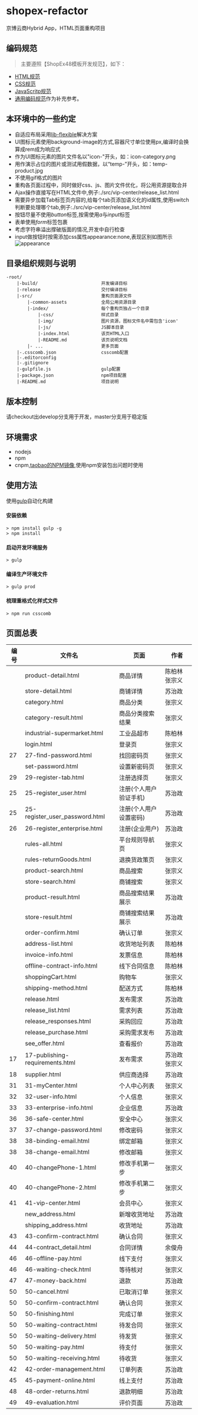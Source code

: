 # shopex-refactor
京博云商Hybrid App，HTML页面重构项目

## 编码规范
> 主要遵照【ShopEx48模板开发规范】，如下：
- [HTML规范](http://wiki.zx.shopex.cn/base/html.html)
- [CSS规范](http://wiki.zx.shopex.cn/base/css.html)
- [JavaScritp规范](http://wiki.zx.shopex.cn/base/js.html)
- [通用编码规范](http://codeguide.bootcss.com/)作为补充参考。

## 本环境中的一些约定
- 自适应布局采用[lib-flexible](http://web.jobbole.com/84285/)解决方案
- UI图标元素使用background-image的方式,容器尺寸单位使用px,编译时会换算成rem成为响应式
- 作为UI图标元素的图片文件名以"icon-"开头，如：icon-category.png
- 用作演示占位的图片或测试用假数据，以“temp-”开头，如：temp-product.jpg
- 不使用gif格式的图片
- 重构各页面过程中，同时做好css、js、图片文件优化，将公用资源提取合并
- Ajax操作直接写在HTML文件中,例子:./src/vip-center/release_list.html
- 需要异步加载Tab标签页内容的,给每个tab页添加语义化的id属性,使用switch判断要处理哪个tab,例子:./src/vip-center/release_list.html
- 按钮尽量不使用*button*标签,按需使用*a*与*input*标签
- 表单使用*form*标签包裹
- 考虑字符串溢出撑破版面的情况,开发中自行检查
- input做按钮时按需添加css属性appearance:none,表现区别如图所示![appearance](./src/common-assets/img/temp-input.appearance.jpg)

## 目录组织规则与说明
    -root/
        |-build/                        开发编译目标
        |-release                       交付编译目标
        |-src/                          重构页面源文件
            |-common-assets             全局公用资源目录
            |-index/                    每个重构页独占一个目录
                |-css/                  样式目录
                |-img/                  图片资源，图标文件名中需包含'icon'
                |-js/                   JS脚本目录
                |-index.html            该页HTML入口
                |-README.md             该页说明文档
            |- ...                      更多页面
        |-.csscomb.json                 csscomb配置
        |-.editorconfig
        |-.gitignore
        |-gulpfile.js                   gulp配置
        |-package.json                  npm项目配置
        |-README.md                     项目说明

## 版本控制
请checkout出develop分支用于开发，master分支用于稳定版

## 环境需求
- nodejs
- npm
- cnpm,[taobao的NPM镜像](http://npm.taobao.org/),使用npm安装包出问题时使用

## 使用方法
使用[gulp](http://www.gulpjs.com.cn/)自动化构建

#### 安装依赖
    > npm install gulp -g
    > npm install

#### 启动开发环境服务
    > gulp

#### 编译生产环境文件
    > gulp prod

#### 梳理重格式化样式文件
    > npm run csscomb

## 页面总表
|编号    |文件名              |页面                |作者      |
|-------|--------------------|--------------------|---------|
|       |product-detail.html |商品详情            |陈柏林 张宗义    |
|       |store-detail.html   |商铺详情            |苏治政    |
|       |category.html       |商品分类            | 张宗义    |
|       |category-result.html       |商品分类搜索结果    | 张宗义    |
|       |industrial-supermarket.html |工业品超市    |陈柏林    |
|       |login.html              |登录页            |张宗义    |
|27     |27-find-password.html   |找回密码页        | 张宗义    |
|       |set-password.html       |设置新密码页      | 张宗义    |
|29     |29-register-tab.html    |注册选择页        | 张宗义    |
|25     |25-register_user.html   |注册(个人用户验证手机)|苏治政     |
|25     |25-register_user_password.html|注册(个人用户设置密码)|苏治政|
|26     |26-register_enterprise.html  |注册(企业用户)    |苏治政     |
|       |rules-all.html               |平台规则导航页      |张宗义    |
|       |rules-returnGoods.html       |退换货政策页        | 张宗义    |
|       |product-search.html  |商品搜索             |张宗义    |
|       |store-search.html    |商铺搜索             |张宗义    |
|       |product-result.html    |商品搜索结果展示       |苏治政    |
|       |store-result.html    |商铺搜索结果展示       |苏治政    |
|       |order-confirm.html  |确认订单            | 张宗义    |
|       |address-list.html   |收货地址列表          |陈柏林    |
|       |invoice-info.html   |发票信息             |陈柏林    |
|       |offline-contract-info.html|线下合同信息    |陈柏林    |
|       |shoppingCart.html  |购物车               |张宗义    |
|       |shipping-method.html |配送方式          |陈柏林    |
|       |release.html               |发布需求             |苏治政    |
|       |release_list.html          |需求列表             |苏治政    |
|       |release_responses.html     |采购回应             |苏治政    |
|       |release_purchase.html      |采购需求发布          |苏治政    |
|       |see_offer.html             |查看报价            |苏治政    |
|17     |17-publishing-requirements.html|发布需求         |苏治政 张宗义|
|18     |supplier.html              |供应商选择            |苏治政    |
|31     |31-myCenter.html           |个人中心列表         |张宗义    |
|32     |32-user-info.html          |个人信息             |张宗义    |
|33     |33-enterprise-info.html    |企业信息              |苏治政     |
|36     |36-safe-center.html        |安全中心             |张宗义    |
|37     |37-change-password.html    |修改密码             |张宗义    |
|38     |38-binding-email.html      |绑定邮箱             |张宗义    |
|38     |38-change-email.html       |修改邮箱             |张宗义    |
|40     |40-changePhone-1.html         |修改手机第一步       |张宗义    |
|40     |40-changePhone-2.html      |修改手机第二步       |张宗义    |
|41     |41-vip-center.html        |会员中心             |张宗义    |
|       |new_address.html           |新增收货地址         |苏治政    |
|       |shipping_address.html      |收货地址             |苏治政    |
|43     |43-confirm-contract.html   |确认合同             |张宗义|
|44     |44-contract_detail.html    |合同详情           |余俊舟     |
|46     |46-offline-pay.html        |线下支付             |张宗义|
|46     |46-waiting-check.html      |等待核对             |张宗义|
|47     |47-money-back.html          |退款                |苏治政    |
|50     |50-cancel.html             |已取消订单           |张宗义|
|50     |50-confirm-contract.html   |确认合同             |张宗义|
|50     |50-finishing.html          |完成订单             |张宗义|
|50     |50-waiting-contract.html   |待发合同             |张宗义|
|50     |50-waiting-delivery.html   |待发货               |张宗义|
|50     |50-waiting-pay.html        |待支付               |张宗义|
|50     |50-waiting-receiving.html  |待收货               |张宗义|
|42     |42-order-management.html   |订单列表             |苏治政    |
|45     |45-payment-online.html     |线上支付             |苏治政    |
|48     |48-order-returns.html      |退款明细             |苏治政    |
|49     |49-evaluation.html         |评价页面             |苏治政    |

